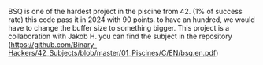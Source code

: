 BSQ is one of the hardest project in the piscine from 42. (1% of success rate) this code pass it in 2024 with 90 points.
to have an hundred, we would have to change the buffer size to something bigger. 
This project is a collaboration with Jakob H. 
you can find the subject in the repository (https://github.com/Binary-Hackers/42_Subjects/blob/master/01_Piscines/C/EN/bsq.en.pdf)
